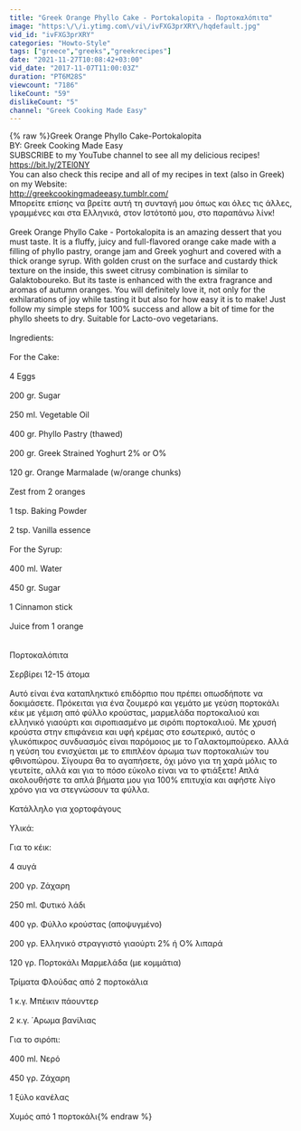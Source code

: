 ```yaml
---
title: "Greek Orange Phyllo Cake - Portokalopita - Πορτοκαλόπιτα"
image: "https:\/\/i.ytimg.com\/vi\/ivFXG3prXRY\/hqdefault.jpg"
vid_id: "ivFXG3prXRY"
categories: "Howto-Style"
tags: ["greece","greeks","greekrecipes"]
date: "2021-11-27T10:08:42+03:00"
vid_date: "2017-11-07T11:00:03Z"
duration: "PT6M28S"
viewcount: "7186"
likeCount: "59"
dislikeCount: "5"
channel: "Greek Cooking Made Easy"
---
```

{% raw %}Greek Orange Phyllo Cake-Portokalopita <br />BY: Greek Cooking Made Easy <br />SUBSCRIBE to my YouTube channel to see all my delicious recipes!<br /><a rel="nofollow" target="blank" href="https://bit.ly/2TEl0NY">https://bit.ly/2TEl0NY</a><br />You can also check this recipe and all of my recipes in text (also in Greek) on my Website:<br /><a rel="nofollow" target="blank" href="http://greekcookingmadeeasy.tumblr.com/">http://greekcookingmadeeasy.tumblr.com/</a><br />Μπορείτε επίσης να βρείτε αυτή τη συνταγή μου όπως και όλες τις άλλες, γραμμένες και στα Ελληνικά, στον Ιστότοπό μου, στο παραπάνω λίνκ!<br /><br />Greek Orange Phyllo Cake - Portokalopita is an amazing dessert that you must taste. It is a fluffy, juicy and full-flavored orange cake made with a filling of phyllo pastry, orange jam and Greek yoghurt and covered with a thick orange syrup. With golden crust on the surface and custardy thick texture on the inside, this sweet citrusy combination is similar to Galaktoboureko. But its taste is enhanced with the extra fragrance and aromas of autumn oranges. You will definitely love it, not only for the exhilarations of joy while tasting it but also for how easy it is to make! Just follow my simple steps for 100% success and allow a bit of time for the phyllo sheets to dry. Suitable for Lacto-ovo vegetarians.<br /><br />Ingredients:<br /><br />For the Cake:<br /><br />4 Eggs                        <br /><br />200 gr. Sugar<br /><br />250 ml. Vegetable Oil<br /><br />400 gr. Phyllo Pastry (thawed)<br /><br />200 gr. Greek Strained Yoghurt 2% or O%<br /><br />120 gr. Orange Marmalade (w/orange chunks) <br /><br />Zest from 2 oranges <br /><br />1 tsp. Baking Powder <br /><br />2 tsp. Vanilla essence<br /><br />For the Syrup: <br /><br />400 ml. Water<br /><br />450 gr. Sugar<br /><br />1 Cinnamon stick<br /><br />Juice from 1 orange<br /><br /><br />Πορτοκαλόπιτα<br /><br />Σερβίρει 12-15 άτομα <br /><br />Αυτό είναι ένα καταπληκτικό επιδόρπιο που πρέπει οπωσδήποτε να δοκιμάσετε. Πρόκειται για ένα ζουμερό και γεμάτο με γεύση πορτοκάλι κέικ με γέμιση από φύλλο κρούστας, μαρμελάδα πορτοκαλιού και ελληνικό γιαούρτι και σιροπιασμένο με σιρόπι πορτοκαλιού. Με χρυσή κρούστα στην επιφάνεια και υφή κρέμας στο εσωτερικό, αυτός ο γλυκόπικρος συνδυασμός είναι παρόμοιος με το Γαλακτομπούρεκο. Αλλά η γεύση του ενισχύεται με το επιπλέον άρωμα των πορτοκαλιών του φθινοπώρου. Σίγουρα θα το αγαπήσετε, όχι μόνο για τη χαρά μόλις το γευτείτε, αλλά και για το πόσο εύκολο είναι να το φτιάξετε! Απλά ακολουθήστε τα απλά βήματα μου για 100% επιτυχία και αφήστε λίγο χρόνο για να στεγνώσουν τα φύλλα. <br /><br />Κατάλληλο για χορτοφάγους <br /><br />Υλικά: <br /><br />Για το κέικ: <br /><br />4 αυγά <br /><br />200 γρ. Ζάχαρη <br /><br />250 ml. Φυτικό λάδι <br /><br />400 γρ. Φύλλο κρούστας (αποψυγμένο) <br /><br />200 γρ. Ελληνικό στραγγιστό γιαούρτι 2% ή O% λιπαρά<br /><br />120 γρ. Πορτοκάλι Μαρμελάδα (με κομμάτια) <br /><br />Τρίματα Φλούδας από 2 πορτοκάλια <br /><br />1 κ.γ. Μπέικιν πάουντερ <br /><br />2 κ.γ. ΄Αρωμα βανίλιας<br /><br />Για το σιρόπι: <br /><br />400 ml. Νερό <br /><br />450 γρ. Ζάχαρη <br /><br />1 ξύλο κανέλας <br /><br />Χυμός από 1 πορτοκάλι{% endraw %}
